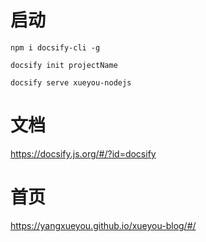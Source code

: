 # 启动

```
npm i docsify-cli -g

docsify init projectName

docsify serve xueyou-nodejs

```

# 文档

https://docsify.js.org/#/?id=docsify


# 首页

https://yangxueyou.github.io/xueyou-blog/#/